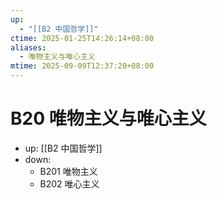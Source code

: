 ```yaml
---
up:
  - "[[B2 中国哲学]]"
ctime: 2025-01-25T14:26:14+08:00
aliases:
  - 唯物主义与唯心主义
mtime: 2025-09-09T12:37:20+08:00
---
```


# B20 唯物主义与唯心主义

- up: [[B2 中国哲学]]
- down:	
	- B201 唯物主义
	- B202 唯心主义
	
